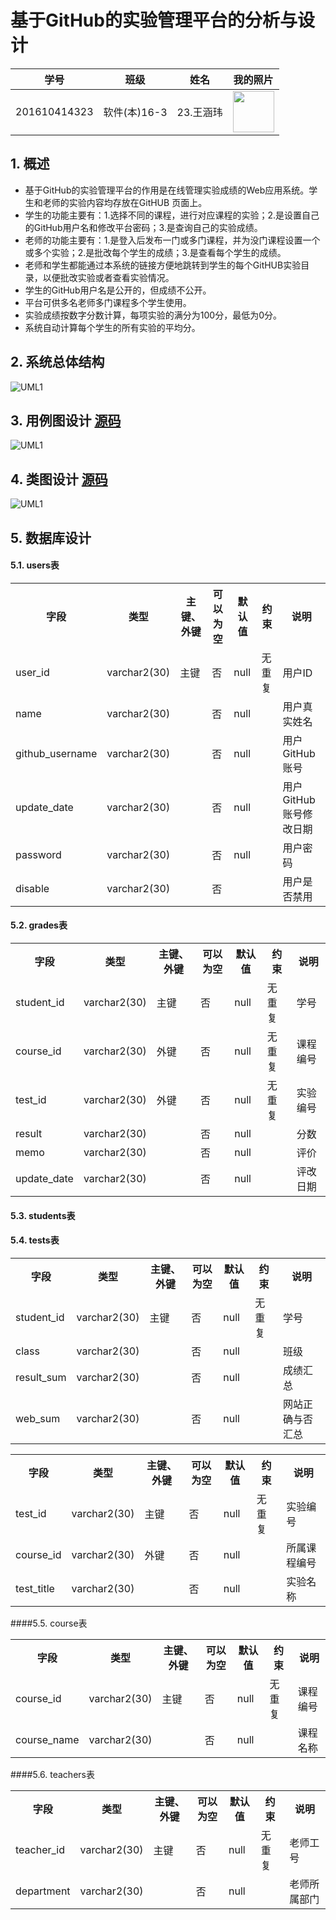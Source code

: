 # 基于GitHub的实验管理平台的分析与设计
学号|班级|姓名|我的照片
:-:|:-:|:-:|:-:
201610414323|软件(本)16-3|23.王涵玮|<img src="https://github.com/WangHanWei19971211/is_analysis/blob/master/test1/myself.jpg" width="66"/>

## 1. 概述
* 基于GitHub的实验管理平台的作用是在线管理实验成绩的Web应用系统。学生和老师的实验内容均存放在GitHUB 页面上。
* 学生的功能主要有：1.选择不同的课程，进行对应课程的实验；2.是设置自己的GitHub用户名和修改平台密码；3.是查询自己的实验成绩。
* 老师的功能主要有：1.是登入后发布一门或多门课程，并为没门课程设置一个或多个实验；2.是批改每个学生的成绩；3.是查看每个学生的成绩。
* 老师和学生都能通过本系统的链接方便地跳转到学生的每个GitHUB实验目录，以便批改实验或者查看实验情况。
* 学生的GitHub用户名是公开的，但成绩不公开。
* 平台可供多名老师多门课程多个学生使用。
* 实验成绩按数字分数计算，每项实验的满分为100分，最低为0分。
* 系统自动计算每个学生的所有实验的平均分。

## 2. 系统总体结构
![UML1](https://github.com/WangHanWei19971211/is_analysis/blob/master/test6/test6.png)

## 3. 用例图设计 <a href="https://github.com/WangHanWei19971211/is_analysis/blob/master/test6/src/uml3.all.puml" target="_blank">源码</a>
![UML1](https://github.com/WangHanWei19971211/is_analysis/blob/master/test6/uml3.all.png)

## 4. 类图设计 <a href="https://github.com/WangHanWei19971211/is_analysis/blob/master/test6/src/uml4.puml" target="_blank">源码</a>
![UML1](https://github.com/WangHanWei19971211/is_analysis/blob/master/test6/uml4.png)

## 5. 数据库设计
#### 5.1.  users表
<table>
  <tr>
    <th>字段</th>
    <th>类型</th>
    <th>主键、外键</th>
    <th>可以为空</th>
    <th>默认值</th>
    <th>约束</th>
    <th>说明</th>
  </tr>
  <tr>
    <td>user_id</td>
    <td>varchar2(30)</td>
    <td>主键</td>
    <td>否</td>
    <td>null</td>
    <td>无重复</td>
    <td>用户ID</td>
  </tr>
  <tr>
    <td>name</td>
    <td>varchar2(30)</td>
    <td></td>
    <td>否</td>
    <td>null</td>
    <td></td>
    <td>用户真实姓名</td>
  </tr>
  <tr>
    <td>github_username</td>
    <td>varchar2(30)</td>
    <td></td>
    <td>否</td>
    <td>null</td>
    <td></td>
    <td>用户GitHub账号</td>
  </tr>
  <tr>
    <td>update_date</td>
    <td>varchar2(30)</td>
    <td></td>
    <td>否</td>
    <td>null</td>
    <td></td>
    <td>用户GitHub账号修改日期</td>
  </tr>
  <tr>
    <td>password</td>
    <td>varchar2(30)</td>
    <td></td>
    <td>否</td>
    <td>null</td>
    <td></td>
    <td>用户密码</td>
  </tr>
  <tr>
    <td>disable</td>
    <td>varchar2(30)</td>
    <td></td>
    <td>否</td>
    <td></td>
    <td></td>
    <td>用户是否禁用</td>
  </tr>
</table>

#### 5.2.  grades表
<table>
  <tr>
    <th>字段</th>
    <th>类型</th>
    <th>主键、外键</th>
    <th>可以为空</th>
    <th>默认值</th>
    <th>约束</th>
    <th>说明</th>
  </tr>
  <tr>
    <td>student_id</td>
    <td>varchar2(30)</td>
    <td>主键</td>
    <td>否</td>
    <td>null</td>
    <td>无重复</td>
    <td>学号</td>
  </tr>
  <tr>
    <td>course_id</td>
    <td>varchar2(30)</td>
    <td>外键</td>
    <td>否</td>
    <td>null</td>
    <td>无重复</td>
    <td>课程编号</td>
  </tr>
  <tr>
    <td>test_id</td>
    <td>varchar2(30)</td>
    <td>外键</td>
    <td>否</td>
    <td>null</td>
    <td>无重复</td>
    <td>实验编号</td>
  </tr>
  <tr>
    <td>result</td>
    <td>varchar2(30)</td>
    <td></td>
    <td>否</td>
    <td>null</td>
    <td></td>
    <td>分数</td>
  </tr>
  <tr>
    <td>memo</td>
    <td>varchar2(30)</td>
    <td></td>
    <td>否</td>
    <td>null</td>
    <td></td>
    <td>评价</td>
  </tr>
  <tr>
    <td>update_date</td>
    <td>varchar2(30)</td>
    <td></td>
    <td>否</td>
    <td>null</td>
    <td></td>
    <td>评改日期</td>
  </tr>
</table>

#### 5.3. students表
<table>
  <tr>
    <th>字段</th>
    <th>类型</th>
    <th>主键、外键</th>
    <th>可以为空</th>
    <th>默认值</th>
    <th>约束</th>
    <th>说明</th>
  </tr>
  <tr>
    <td>student_id</td>
    <td>varchar2(30)</td>
    <td>主键</td>
    <td>否</td>
    <td>null</td>
    <td>无重复</td>
    <td>学号</td>
  </tr>
  <tr>
    <td>class<br></td>
    <td>varchar2(30)</td>
    <td></td>
    <td>否</td>
    <td>null</td>
    <td></td>
    <td>班级</td>
  </tr>
  <tr>
    <td>result_sum</td>
    <td>varchar2(30)</td>
    <td></td>
    <td>否</td>
    <td>null</td>
    <td></td>
    <td>成绩汇总</td>
  </tr>
  <tr>
    <td>web_sum</td>
    <td>varchar2(30)</td>
    <td></td>
    <td>否</td>
    <td>null</td>
    <td></td>
    <td>网站正确与否汇总</td>
  </tr>
  
  #### 5.4. tests表
  <table>
    <tr>
      <th>字段</th>
      <th>类型</th>
      <th>主键、外键</th>
      <th>可以为空</th>
      <th>默认值</th>
      <th>约束</th>
      <th>说明</th>
    </tr>
    <tr>
      <td>test_id</td>
      <td>varchar2(30)</td>
      <td>主键</td>
      <td>否</td>
      <td>null</td>
      <td>无重复</td>
      <td>实验编号</td>
    </tr>
    <tr>
      <td>course_id<br></td>
      <td>varchar2(30)</td>
      <td>外键</td>
      <td>否</td>
      <td>null</td>
      <td></td>
      <td>所属课程编号</td>
    </tr>
    <tr>
      <td>test_title</td>
      <td>varchar2(30)</td>
      <td></td>
      <td>否</td>
      <td>null</td>
      <td></td>
      <td>实验名称</td>
    </tr>
  </table>
  
 ####5.5. course表
 <table>
   <tr>
     <th>字段</th>
     <th>类型</th>
     <th>主键、外键</th>
     <th>可以为空</th>
     <th>默认值</th>
     <th>约束</th>
     <th>说明</th>
   </tr>
   <tr>
     <td>course_id</td>
     <td>varchar2(30)</td>
     <td>主键</td>
     <td>否</td>
     <td>null</td>
     <td>无重复</td>
     <td>课程编号</td>
   </tr>
   <tr>
     <td>course_name<br></td>
     <td>varchar2(30)</td>
     <td></td>
     <td>否</td>
     <td>null</td>
     <td></td>
     <td>课程名称</td>
   </tr>
 </table> 
  
 ####5.6. teachers表
<table>
  <tr>
    <th>字段</th>
    <th>类型</th>
    <th>主键、外键</th>
    <th>可以为空</th>
    <th>默认值</th>
    <th>约束</th>
    <th>说明</th>
  </tr>
  <tr>
    <td>teacher_id</td>
    <td>varchar2(30)</td>
    <td>主键</td>
    <td>否</td>
    <td>null</td>
    <td>无重复</td>
    <td>老师工号</td>
  </tr>
  <tr>
    <td>department<br></td>
    <td>varchar2(30)</td>
    <td></td>
    <td>否</td>
    <td>null</td>
    <td></td>
    <td>老师所属部门</td>
  </tr>
</table>

